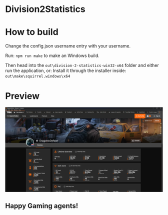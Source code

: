 # Division2Statistics

# How to build

Change the config.json username entry with your username.

Run: ```npm run make``` to make an Windows build.

Then head into the ```out\division-2-statistics-win32-x64``` folder and either run the application, or:
Install it through the installer inside: ```out\make\squirrel.windows\x64```

# Preview
![Preview](https://raw.githubusercontent.com/DragonicDefson/Division2Statistics/main/preview.png)

## Happy Gaming agents!
